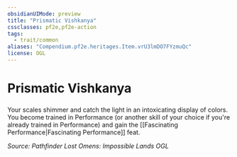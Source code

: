 ```yaml
---
obsidianUIMode: preview
title: "Prismatic Vishkanya"
cssclasses: pf2e,pf2e-action
tags:
  - trait/common
aliases: "Compendium.pf2e.heritages.Item.vrU3lmDO7FYzmuQc"
license: OGL
---
```

# Prismatic Vishkanya

### 






Your scales shimmer and catch the light in an intoxicating display of colors. You become trained in Performance (or another skill of your choice if you're already trained in Performance) and gain the [[Fascinating Performance|Fascinating Performance]] feat.

*Source: Pathfinder Lost Omens: Impossible Lands*
*OGL*
